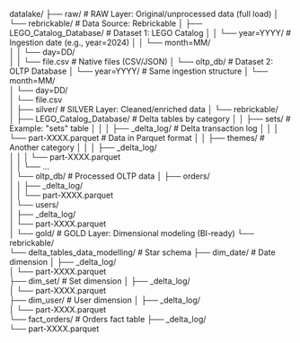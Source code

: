 datalake/
├── raw/                                  # RAW Layer: Original/unprocessed data (full load)
│   └── rebrickable/                      # Data Source: Rebrickable
│       ├── LEGO_Catalog_Database/        # Dataset 1: LEGO Catalog
│       │   └── year=YYYY/                # Ingestion date (e.g., year=2024)
│       │       └── month=MM/             
│       │           └── day=DD/           
│       │               └── file.csv      # Native files (CSV/JSON)
│       └── oltp_db/                      # Dataset 2: OLTP Database
│           └── year=YYYY/                # Same ingestion structure
│               └── month=MM/             
│                   └── day=DD/           
│                       └── file.csv      
│
├── silver/                               # SILVER Layer: Cleaned/enriched data
│   └── rebrickable/                     
│       ├── LEGO_Catalog_Database/        # Delta tables by category
│       │   ├── sets/                     # Example: "sets" table
│       │   │   ├── _delta_log/           # Delta transaction log
│       │   │   └── part-XXXX.parquet     # Data in Parquet format
│       │   ├── themes/                   # Another category
│       │   │   ├── _delta_log/           
│       │   │   └── part-XXXX.parquet     
│       │   └── ...                       
│       └── oltp_db/                      # Processed OLTP data
│           ├── orders/                   
│           │   ├── _delta_log/           
│           │   └── part-XXXX.parquet     
│           └── users/                    
│               ├── _delta_log/           
│               └── part-XXXX.parquet     
│
└── gold/                                 # GOLD Layer: Dimensional modeling (BI-ready)
    └── rebrickable/                      
        └── delta_tables_data_modelling/  # Star schema
            ├── dim_date/                 # Date dimension
            │   ├── _delta_log/           
            │   └── part-XXXX.parquet     
            ├── dim_set/                  # Set dimension
            │   ├── _delta_log/           
            │   └── part-XXXX.parquet     
            ├── dim_user/                 # User dimension
            │   ├── _delta_log/           
            │   └── part-XXXX.parquet     
            └── fact_orders/              # Orders fact table
                ├── _delta_log/           
                └── part-XXXX.parquet     
